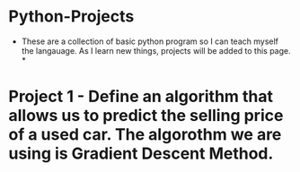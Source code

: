 # Python-Projects
* These are a collection of basic python program so I can teach myself the langauage.  As I learn new things, projects will be added to this page. *

# Project 1 - Define an algorithm that allows us to predict the selling price of a used car. The algorothm we are using is Gradient Descent Method.
